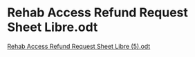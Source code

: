 # Rehab Access Refund Request Sheet Libre.odt

[Rehab Access Refund Request Sheet Libre (5).odt](Rehab%20Access%20Refund%20Request%20Sheet%20Libre%20odt%20605e4a82362b4bc38875c6b46f0d009b/Rehab_Access_Refund_Request_Sheet_Libre_(5).odt)